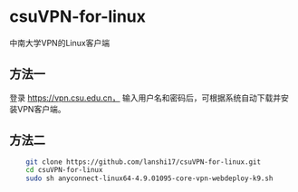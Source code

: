 # csuVPN-for-linux
中南大学VPN的Linux客户端
## 方法一
  登录 https://vpn.csu.edu.cn，
  输入用户名和密码后，可根据系统自动下载并安装VPN客户端。

## 方法二
  ```bash
      git clone https://github.com/lanshi17/csuVPN-for-linux.git
      cd csuVPN-for-linux
      sudo sh anyconnect-linux64-4.9.01095-core-vpn-webdeploy-k9.sh
  ```


